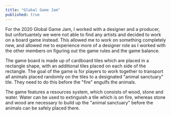 ```yaml
---
title: "Global Game Jam"
published: true
---
```


For the 2020 Global Game Jam, I worked with a designer and a producer, but unfortuantely we were not able to find any artists
and decided to work on a board game instead. This allowed me to work on something completely new, and allowed me to experience
more of a designer role as I worked with the other members on figuring out the game rules and the game balance.

The game board is made up of cardboard tiles which are placed in a rectangle shape, with an additional tiles placed
on each side of the rectangle. The goal of the game is for players to work together to transport all animals placed 
randomly on the tiles to a designated "animal sanctuary" tile. They need to do this before the "fire" engulfs the animals. 

The game features a resources system, which consists of wood, stone and water. Water can be used to extinguish a tile which
is on fire, whereas stone and wood are necessary to build up the "animal sanctuary" before the animals can be safely
placed there.
